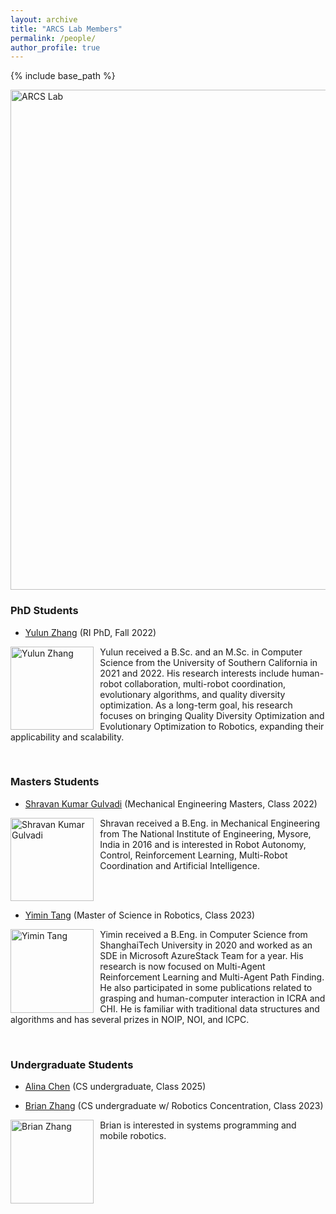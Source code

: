 ```yaml
---
layout: archive
title: "ARCS Lab Members"
permalink: /people/
author_profile: true
---
```


{% include base_path %}


<img src="https://jiaoyangli.me/images/logo-white-background.png" title="logo" width="800pt" alt="ARCS Lab"/>

<!-- ## Current Members -->
### PhD Students
- [Yulun Zhang](https://yulunzhang.net/) (RI PhD, Fall 2022)

<img src="https://jiaoyangli.me/images/yulunzhang.jpg" style="float:left;width:100pt;padding-right:10px;"  alt="Yulun Zhang"/>
<p>
    Yulun received a B.Sc. and an M.Sc. in Computer Science from the University of Southern California in 2021 and 2022. 
    His research interests include human-robot collaboration, multi-robot coordination, evolutionary algorithms, 
    and quality diversity optimization. 
    As a long-term goal, his research focuses on bringing Quality Diversity Optimization and Evolutionary Optimization 
    to Robotics, expanding their applicability and scalability.
</p>
<br clear="all">

### Masters Students
- [Shravan Kumar Gulvadi](https://shravangulvadi.wixsite.com/website) (Mechanical Engineering Masters, Class 2022)

<img src="https://jiaoyangli.me/images/shravan.jpg" style="float:left;width:100pt;padding-right:10px;" alt="Shravan Kumar Gulvadi"/>
<p>
    Shravan received a B.Eng. in Mechanical Engineering from The National Institute of Engineering, Mysore, India in 2016 
    and is interested in Robot Autonomy, Control, Reinforcement Learning, Multi-Robot Coordination and Artificial Intelligence.
</p>
<br clear="all">

- [Yimin Tang](https://github.com/TachikakaMin) (Master of Science in Robotics, Class 2023)

<img src="https://jiaoyangli.me/images/yimintang.png" style="float:left;width:100pt;padding-right:10px;" alt="Yimin Tang"/>
<p>
    Yimin received a B.Eng. in Computer Science from ShanghaiTech University in 2020 
    and worked as an SDE in Microsoft AzureStack Team for a year. 
    His research is now focused on Multi-Agent Reinforcement Learning and Multi-Agent Path Finding. 
    He also participated in some publications related to grasping and human-computer interaction in ICRA and CHI. 
    He is familiar with traditional data structures and algorithms and has several prizes in NOIP, NOI, and ICPC.
</p>
<br clear="all">




### Undergraduate Students
- [Alina Chen](https://www.linkedin.com/in/a1inachen/) (CS undergraduate, Class 2025)

- [Brian Zhang](https://github.com/atomicapple0) (CS undergraduate w/ Robotics Concentration, Class 2023)

<img src="https://jiaoyangli.me/images/brianzhang.png" style="float:left;width:100pt;padding-right:10px;"  alt="Brian Zhang"/>
<p>Brian is interested in systems programming and mobile robotics.</p>
<br clear="all">
